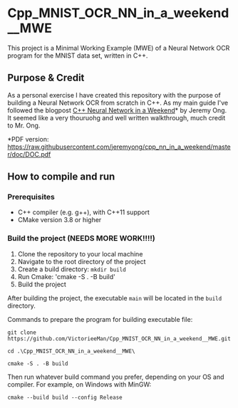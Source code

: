 # Cpp_MNIST_OCR_NN_in_a_weekend__MWE
This project is a Minimal Working Example (MWE) of a Neural Network OCR program for the MNIST data set, written in C++.
## Purpose & Credit
As a personal exercise I have created this repository with the purpose of building a Neural Network OCR from scratch in C++. As my main guide I've followed the blogpost [C++ Neural Network in a Weekend](https://www.jeremyong.com/cpp/machine-learning/2020/10/23/cpp-neural-network-in-a-weekend/)* by Jeremy Ong. It seemed like a very thouruohg and well written walkthrough, much credit to Mr. Ong.

*PDF version: https://raw.githubusercontent.com/jeremyong/cpp_nn_in_a_weekend/master/doc/DOC.pdf

## How to compile and run
### Prerequisites
 - C++ compiler (e.g. g++), with C++11 support
 - CMake version 3.8 or higher

### Build the project (NEEDS MORE WORK!!!!)
1. Clone the repository to your local machine
2. Navigate to the root directory of the project
3. Create a build directory: `mkdir build`
4. Run Cmake: 'cmake -S . -B build'
5. Build the project

After building the project, the executable `main` will be located in the `build` directory.

Commands to prepare the program for building executable file:
```
git clone https://github.com/VictorieeMan/Cpp_MNIST_OCR_NN_in_a_weekend__MWE.git

cd .\Cpp_MNIST_OCR_NN_in_a_weekend__MWE\

cmake -S . -B build
```

Then run whatever build command you prefer, depending on your OS and compiler. For example, on Windows with MinGW:
```
cmake --build build --config Release
```
